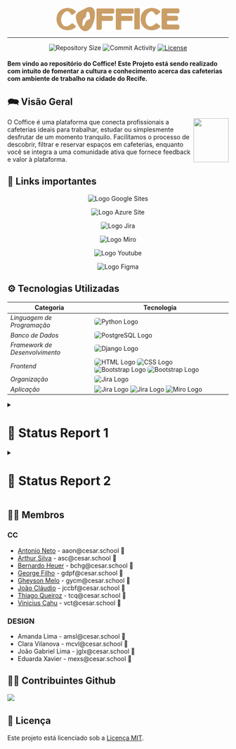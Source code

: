 <p align="center"><img align="center" width="280" src="media/imagens/coffice_reta_marrom.png"/></p>
<hr>

<p align="center">
  <img
    src="https://img.shields.io/github/repo-size/coffice-g7/coffice?style=flat"
    alt="Repository Size"
  />
  <img
    src="https://img.shields.io/github/commit-activity/t/coffice-g7/coffice?style=flat&logo=github"
    alt="Commit Activity"
  />
  <a href="LICENSE.md"
    ><img
      src="https://img.shields.io/github/license/coffice-g7/coffice"
      alt="License"
  /></a>
</p>


<h4>Bem vindo ao repositório do Coffice! Este Projeto está sendo realizado com intuito de fomentar a cultura e conhecimento acerca das cafeterias com ambiente de trabalho na cidade do Recife.<h4>

## 🗪 Visão Geral

<p float="left">

<img align="right" width="80" height="100" src="media/imagens/GRÃO_PNG_MARROM-removebg-preview.png" />

O Coffice é uma plataforma que conecta profissionais a cafeterias ideais para trabalhar, estudar ou simplesmente desfrutar de um momento tranquilo. Facilitamos o processo de descobrir, filtrar e reservar espaços em cafeterias, enquanto você se integra a uma comunidade ativa que fornece feedback e valor à plataforma.

## 🔗 Links importantes 

<p style="text-align: center; text-decoration: none;">
  <a href="https://sites.google.com/cesar.school/site-grupo7/home?authuser=1" style="text-decoration: none;">
    <img src="media/imagens/GRÃO_PNG_MARROM-removebg-preview.png" alt="Logo" width="20" height="25">
    <span>Google Sites</span>
  </a>
</p>
<p style="text-align: center; text-decoration: none;">
  <a href="https://coffice.azurewebsites.net/" style="text-decoration: none;">
    <img src="media/imagens/GRÃO_PNG_MARROM-removebg-preview.png" alt="Logo" width="20" height="25">
    <span>Azure Site</span>
  </a>
</p>
<p style="text-align: center; text-decoration: none;">
  <a href="https://coffice-pj2.atlassian.net/jira/software/projects/COF/boards/1" style="text-decoration: none;">
    <img src="media/imagens/GRÃO_PNG_MARROM-removebg-preview.png" alt="Logo" width="20" height="25">
    <span>Jira</span>
  </a>
</p>
<p style="text-align: center; text-decoration: none;">
  <a href="https://miro.com/app/board/uXjVNjNdv6A=/" style="text-decoration: none;">
    <img src="media/imagens/GRÃO_PNG_MARROM-removebg-preview.png" alt="Logo" width="20" height="25">
    <span>Miro</span>
  </a>
</p>
<p style="text-align: center; text-decoration: none;">
  <a href="https://www.youtube.com/channel/UCpPg-7nDrKEgPi6ADXkpfIA" style="text-decoration: none;">
    <img src="media/imagens/GRÃO_PNG_MARROM-removebg-preview.png" alt="Logo" width="20" height="25">
    <span>Youtube</span>
  </a>
</p>
<p style="text-align: center; text-decoration: none;">
  <a href="https://www.figma.com/file/VuJpIWTrolT7ZYsfdg1E6g/Figma-basics?type=design&node-id=1669%3A162202&mode=design&t=4V8eHwX7xPwvWkX1-1" style="text-decoration: none;">
    <img src="media/imagens/GRÃO_PNG_MARROM-removebg-preview.png" alt="Logo" width="20" height="25">
    <span>Figma</span>
  </a>
</p>

## ⚙ Tecnologias Utilizadas

| Categoria                   | Tecnologia                                                                           |
|-----------------------------|--------------------------------------------------------------------------------------|
| *Linguagem de Programação*    | <img src="https://img.shields.io/badge/Python-3776AB?style=for-the-badge&logo=python&logoColor=white" alt="Python Logo" style="border-radius: 5px;"> |
| *Banco de Dados*               | <img src="https://img.shields.io/badge/PostgreSQL-316192?style=for-the-badge&logo=postgresql&logoColor=white" alt="PostgreSQL Logo" style="border-radius: 5px;"> |
| *Framework de Desenvolvimento* | <img src="https://img.shields.io/badge/Django-092E20?style=for-the-badge&logo=django&logoColor=white" alt="Django Logo" style="border-radius: 5px;"> |
| *Frontend*                     | <img src="https://img.shields.io/badge/HTML-239120?style=for-the-badge&logo=html5&logoColor=white" alt="HTML Logo" style="border-radius: 5px;"> <img src="https://img.shields.io/badge/CSS-239120?&style=for-the-badge&logo=css3&logoColor=white" alt="CSS Logo" style="border-radius: 5px;"> <img src="https://img.shields.io/badge/Bootstrap-563D7C?style=for-the-badge&logo=bootstrap&logoColor=white" alt="Bootstrap Logo" style="border-radius: 5px;"> <img src="https://img.shields.io/badge/JavaScript-F7DF1E?style=for-the-badge&logo=javascript&logoColor=black" alt="Bootstrap Logo" style="border-radius: 5px;">|
| *Organização*                  | <img src="https://img.shields.io/badge/Jira-0052CC?style=for-the-badge&logo=Jira&logoColor=white" alt="Jira Logo" style="border-radius: 5px;"> |
|  *Aplicação*                  | <img src="https://img.shields.io/badge/Microsoft_Azure-0089D6?style=for-the-badge&logo=microsoft-azure&logoColor=white" alt="Jira Logo"> <img src="https://img.shields.io/badge/Google_chrome-4285F4?style=for-the-badge&logo=Google-chrome&logoColor=white" alt="Jira Logo"> <img src="https://img.shields.io/badge/Miro-050038?style=for-the-badge&logo=Miro&logoColor=white" alt="Miro Logo">|

<details>
<summary> <h1> 📝 Status Report 1 </h1> </summary>

## 💼 Histórias de Usuário

### Como usuário cliente:

| Número | Descrição |
|--------|-----------|
| 1. | **Gostaria de ver uma lista de sugestão de cafeterias** <br> Como usuário cliente, gostaria de visualizar uma lista de sugestões de cafeterias na plataforma Coffice, com base na minha localização ou preferências, para que eu possa escolher o local ideal para trabalhar, estudar ou desfrutar de um momento tranquilo. |
| 2. | **Gostaria de ver detalhes de uma cafeteria** <br> Como usuário cliente, gostaria de visualizar os detalhes de uma cafeteria específica na plataforma Coffice, incluindo sua localização, horário de funcionamento, comodidades oferecidas e avaliações de outros usuários, para que eu possa tomar uma decisão informada sobre onde ir. |
| 3. | **Consigo realizar login** <br> Como usuário cliente, gostaria de poder realizar o login na plataforma Coffice utilizando meu e-mail e senha cadastrados, para acessar minha conta e utilizar os recursos da plataforma. |
| 4. | **Gostaria de me cadastrar** <br> Como usuário cliente, gostaria de poder me cadastrar na plataforma Coffice, fornecendo informações básicas como nome, e-mail e senha, para que eu possa acessar todos os recursos da plataforma. |
| 5. | **Gostaria de favoritar cafeterias** <br> Como usuário cliente, gostaria de poder favoritar minhas cafeterias favoritas na plataforma Coffice, para que eu possa acessá-las facilmente e receber notificações sobre promoções e eventos especiais. |
| 6. | **Gostaria de filtrar a lista de sugestões de cafeterias** <br> Como usuário cliente, gostaria de poder filtrar a lista de sugestões de cafeterias na plataforma Coffice, por critérios como localização, comodidades oferecidas e avaliações, para encontrar o local ideal para mim. |
| 7. | **Gostaria de ver uma lista com as cafeterias que favoritei** <br> Como usuário cliente, gostaria de poder acessar uma lista com as cafeterias que favoritei na plataforma Coffice, para que eu possa encontrá-las facilmente e verificar se há novidades ou promoções disponíveis. |

## 🔄 Diagrama de Atividades
<p style="text-align: center; text-decoration: none;">
  <a href="https://drive.google.com/drive/u/1/folders/1RlvqC1O59g56bpLv19bwYtHw1LVJ5vRn" style="text-decoration: none;">
    <img src="media/imagens/GRÃO_PNG_MARROM-removebg-preview.png" alt="Logo" width="20" height="25">
    <span>Diagrama</span>
  </a>
</p>

<img src="media/imagens/diagrama_coffice.png" alt="Descrição da imagem" height="800">


## 🎥 ScreenCasts

Nesta seção, você encontrará os screencasts demonstrando o funcionamento da plataforma Coffice.

<p style="text-align: center; text-decoration: none;">
  <a href="https://www.youtube.com/watch?v=JsFyQICn7oA&ab_channel=G7projetos2" style="text-decoration: none;"> <span>ScreenCast do Protótipo de Baixa Fidelidade</span>
  </a>
</p>
<p>
  <a href="https://www.youtube.com/watch?v=-K9tpjrsI5k" style="text-decoration: none;"> <span>ScreenCast do Sistema em Produção</span>
  </a>
</p>

## 👥 Pair Programming

<details>
<summary>Arthur Silva - Bernardo Heuer</summary>

  <h4> História: Como usuário cliente gostaria de ver a listagem de cafeterias cadastradas</h4>
  <p>A programação em par foi dividida em dois momentos a fim de que ambos pudessem ocupar o papel de revisor e de desenvolvedor. O processo de desenvolvimento envolvendo criação da models, views, chamada de atributos do banco de dados e envio das informações foi realizado com Arthur desenvolvendo e Bernardo como o revisor. Ademais, durante a estilização inicial de todos os cards e esboço da futura funcionalidade de filtragem foi realizada por Bernardo com Arthur como revisor.</p>

<h4> FeedBack: </h4> <p> Foi um ótima experiência uma vez que ao longo do desenvolvimento se faz útil para a revisão constante do código e insights para processo de desenvolvimento das histórias. </p>
</details>

<details>
<summary>Thiago Queiroz - Antônio Neto</summary>
  <h4> História: Como usuário cliente quero poder me cadastrar</h4>
  <p>A programação em par foi dividada em ambos ocupando o papel de revisores e desenvolvedores. O processo de desenvolvimento foi baseado na implementação da tela de registro e login, junto com todo processo de estilização e outras obrigações do Django, onde nós implementamos essa funcionalidade com sucesso e sem nenhum tipo de estresse, fruto da nossa colaboração e familiaridade em trabalhar juntos.</p>
  <h4> FeedBack: </h4> <p> Foi uma experiência que nós, como equipe, sentimos que têm agregado bastante na nossa capacidade de desenvolvimento, apesar dos desafios iniciais com o Django, devido ao Projeto de "FDS" nós sentimos que estamos mais familiarizados com o framework, desenvolvendo bastante nossas habilidades e competências e aprendendo cada vez mais a trabalhar em conjunto. Foi uma ótima experiência</p>
</details>

<details>
<summary>Vinícius Cahu - George Filho</summary>
  <h4> História: Gostaria de ver detalhes de uma cafeteria</h4>
  <p> Na implementação da funcionalidade de visualização de detalhes de uma cafeteria, nós aplicamos a programação em par para dividir o trabalho de maneira eficiente. Enquanto Vinicius se concentrou na interação do usuário, George cuidou dos aspectos visuais.</p>
  <h4> FeedBack: </h4> <p> Após a conclusão da implementação da funcionalidade de visualização de detalhes da cafeteria, podemos fornecer um feedback positivo sobre nossa experiência de trabalho em equipe e sobre o resultado alcançado.
Após a conclusão da implementação da funcionalidade de visualização de detalhes da cafeteria, podemos fornecer um feedback positivo sobre nossa experiência de trabalho em equipe e sobre o resultado alcançado.

A aplicação da programação em par foi fundamental para o sucesso do projeto. Trabalhando em conjunto, conseguimos dividir as tarefas de forma eficiente e aproveitar nossas habilidades individuais para alcançar um objetivo comum.</p>
</details>

## 📊 Jira

<img src="media/imagens/quadro_jira_concluido.png" alt="Descrição da imagem" height="400">

## 🪲 Issue / Bug Tracker

<img src="media/imagens/issue_bug.png" alt="Descrição da imagem" height="400">

</details>

<details>
<summary> <h1> 📝 Status Report 2 </h1> </summary>

## 💼 Histórias de Usuário

### Como usuário cliente:

| Número | Descrição |
|--------|-----------|
| 1. | **Posso filtrar cafeterias** <br> Como usuário cliente, posso filtrar a lista de sugestões de cafeterias, por critérios como "estou sozinho" ou "estou em grupo" para encontrar o local ideal para mim. |
| 2. | **Posso favoritar cafeterias** <br> Como usuário cliente, posso favoritar minhas cafeterias favoritas, para que eu possa visualizá-las facilmente. |
| 3. | **Posso ver minha lista de favoritos** <br> Como usuário cliente, posso acessar uma lista com as cafeterias que favoritei, para que eu possa encontrá-las facilmente. |
| 4. | **Posso solicitar reserva em uma cafeteria** <br> Como usuário cliente, posso solicitar uma reserva em uma cafeteria específica, para garantir um lugar para trabalhar ou encontrar amigos. |
| 5. | **Posso ver minhas solicitações de reserva** <br> Como usuário cliente, posso visualizar minhas solicitações de reserva em cafeterias, para acompanhar o status. |
| 6. | **Posso adicionar uma avaliação em uma cafeteria** <br> Como usuário cliente, posso adicionar uma avaliação para uma cafeteria, para compartilhar minha experiência com outros usuários. |
| 7. | **Posso visualizar as avaliações de uma cafeteria** <br> Como usuário cliente, posso visualizar as avaliações de outros usuários para uma cafeteria específica, para tomar uma decisão informada sobre onde ir. |
| 8. | **Posso visualizar de Resumo de Avaliações de Cafeterias** <br> Como usuário cliente, posso visualizar um resumo das avaliações de uma cafeteria, para conhecer as experiências de outros usuários. |

## 🔄 Diagrama de Atividades


## 🎥 ScreenCasts

Nesta seção, você encontrará os screencasts demonstrando o funcionamento da plataforma Coffice.

<p style="text-align: center; text-decoration: none;">
  🎥
  <a href="https://www.youtube.com/watch?v=Bk6yE1WRGJ4&ab_channel=G7projetos2" style="text-decoration: none;"> <span>ScreenCast do Protótipo de Baixa Fidelidade</span>
  </a>
</p>
<p>
  🎥
  <a href="" style="text-decoration: none;"> <span>ScreenCast do Sistema em Produção</span>
  </a>
</p>
<p>
  🎥
  <a href="https://www.youtube.com/watch?v=fC3OhSjGkPA&ab_channel=G7projetos2" style="text-decoration: none;"> <span>ScreenCast Execução dos testes</span>
  </a>
</p>
<p>
  🎥
  <a href="" style="text-decoration: none;"> <span>ScreenCast CI/CD</span>
  </a>
</p>



## 👥 Pair Programming

<details>
<summary>Arthur Silva - Bernardo Heuer</summary>

  <h4> História: Como usuário cliente posso filtrar cafeterias</h4>
  <p></p>
  
  <h4> História: Como usuário cliente posso favoritar cafeterias</h4>
  <p></p>

  <h4> História: Como usuário cliente posso ver minha lista de favoritos</h4>
  <p></p>

  <h4> FeedBack: </h4> 
  <p>No desenvolvimento dessas 3 histórias pudemos mesclar sobre o front e back end durante todo o processo, foi uma etapa mais de auxiliar um ao outro durante esse processo. Funcionou bem a programação em par, pois pudemos aprender um pouco a mais de cada "área". Bernardo esteve mais confortável no desenvolvimento front end enquanto Arthur no back end, as funções foram se alterando para nos pudessemos entender tudo que estávamos desenvolvendo, no fim, foi uma ótima prática e que, provavelmente, em momentos que um conheça mais de algo sobre o outro, voltar a realizar o pair programming. </p>
  </details>

<details>
<summary>Thiago Queiroz - Antônio Neto</summary>

  <h4> História: Como usuário cliente posso solicitar reserva em uma cafeteria</h4>
  <p></p>

  <h4> História: Como usuário cliente posso ver minhas solicitações de reserva</h4>
  <p></p>

  <h4>FeedBack: </h4><p>Trabalhar em par foi uma experiência extremamente enriquecedora para nós, Antonio e Thiago. Antonio focou no backend, implementando as rotas e a lógica para processar e exibir reservas, enquanto Thiago desenvolveu as interfaces intuitivas no frontend. Nossa comunicação constante permitiu alinhar expectativas e resolver problemas rapidamente. </p>
  <p></p>
</details>

<details>
<summary>Vinícius Cahu - George Filho</summary>

  <h4> História: Como usuário cliente posso adicionar uma avaliação em uma cafeteria</h4>
  <p></p>
  
  <h4> História: Como usuário cliente posso visualizar as avaliações de uma cafeteria</h4>
  <p></p>
  
  <h4> História: Como usuário cliente posso ordenar as avaliações</h4>
  <p></p>
  
  <h4> FeedBack: </h4>
 <p>Trabalhar em par foi uma experiência extremamente enriquecedora para nós. Ficamos com as historias das avaliações, Dividimos as telas para agilizar o processo, enquanto eu(Cahu) fazia o back da tela de ver avaliações,  George ja adiantava o front e o back da outra tela de avaliar cafeteria, e no final, fizemos a parte de ordenar avaliações. Foi uma experiencia muito bacana para nós, pelo trabalho em grupo. PS: Gheyson ajudou em algumas partes das nossas histórias.  </p>
 </details>

## 📊 Jira


## 🐛 Issue / Bug Tracker


</details>


## 👩‍💻 Membros

### CC 

<ul>
  <li>
    <a href="https://github.com/antnasc">Antonio Neto</a> - aaon@cesar.school 📩
  </li>
  <li>
    <a href="https://github.com/ArthurCapistrano">Arthur Silva</a> - asc@cesar.school 📩
  </li>
  <li>
    <a href="https://github.com/BernardoHeuer">Bernardo Heuer</a> - bchg@cesar.school 📩
  </li>
  <li>
    <a href="https://github.com/georgedfilho1">George Filho</a> - gdpf@cesar.school 📩
  </li>
  <li>
    <a href="https://github.com/gheysonmelo">Gheyson Melo</a> - gycm@cesar.school 📩
  </li>
  <li>
    <a href="https://github.com/joaocbf">João Cláudio</a> - jccbf@cesar.school 📩
  </li>
  <li>
    <a href="https://github.com/tempzz7">Thiago Queiroz</a> - tcq@cesar.school 📩
  </li>
  <li>
    <a href="https://github.com/Viniciuscahu">Vinicius Cahu</a> - vct@cesar.school 📩
  </li>
</ul>

### DESIGN

<ul>
  <li>
    Amanda Lima - amsl@cesar.school 📩
  </li>
  <li>
    Clara Vilanova - mcvl@cesar.school 📩
  </li>
  <li>
    João Gabriel Lima - jglx@cesar.school 📩
  </li>
  <li>
    Eduarda Xavier - mexs@cesar.school 📩
  </li>
</ul>


## 👩‍💻 Contribuintes Github

<p align="left">
  <a href="https://github.com/coffice-g7/coffice/graphs/contributors">
  <img src="https://contrib.rocks/image?repo=coffice-g7/coffice" />
</a>
</p>

## 📝 Licença

Este projeto está licenciado sob a [Licença MIT](LICENSE).










